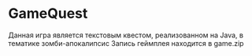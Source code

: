 # GameQuest
Данная игра является текстовым квестом, реализованном на Java, в тематике зомби-апокалипсис
Запись геймплея находится в game.zip

